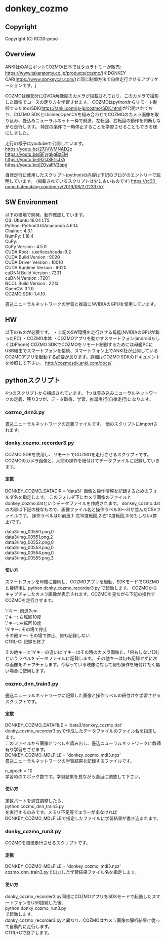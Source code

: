 # donkey_cozmo
## Copyright
Copyright (C) RC30-popo

## Overview
ANKI社のAIロボットCOZMO(日本ではタカラトミーが販売: https://www.takaratomy.co.jp/products/cozmo/)をDONKEY CAR(https://www.donkeycar.com/)と同じ制御方法で自律走行させるアプリケーションです。j

COZMOは顔部分にQVGA解像度のカメラが搭載されており、このカメラで撮影した画像でコースの走り方を学習させます。
COZMOはpythonからリモート制御するためのSDK(https://anki.com/ja-jp/cozmo/SDK.html)が公開されており、COZMO SDKとchainer,OpenCVを組み合わせてCOZMOのカメラ画像を取り込み、畳込みニューラルネットー枠で前進、左転回、右転回の動作を判断しながら走行します。
特定の条件で一時停止することを学習させることもできる様にしました。

走行の様子はyoutubeで公開しています。  
https://youtu.be/27JVWMNAD2o  
https://youtu.be/BFyrgkgBzEM  
https://youtu.be/RztJSE1sJ7A  
https://youtu.be/jZOyaPV2opg  

自律走行に使用したスクリプト(python)の内容は下記のブログのエントリーで説明しています。
(掲載されているスクリプトは少し古いものです)
https://rc30-popo.hatenablog.com/entry/2019/06/27/233757  

## SW Environment
以下の環境で開発、動作確認しています。  
OS: Ubuntu 16.04 LTS  
Python: Python3.6/Anaconda 4.6.14  
Chainer: 4.3.1  
NumPy: 1.16.4  
CuPy:  
  CuPy Version          : 4.5.0  
  CUDA Root             : /usr/local/cuda-9.2  
  CUDA Build Version    : 9020  
  CUDA Driver Version   : 10010  
  CUDA Runtime Version  : 9020  
  cuDNN Build Version   : 7201  
  cuDNN Version         : 7201  
  NCCL Build Version    : 2213  
OpenCV: 3.1.0  
COZMO SDK: 1.4.10  

畳込ニューラルネットワークの学習と推論にNVIDIAのGPUを使用しています。

## HW
以下のものが必要です。
・上記のSW環境を走行させる母艦(NVIDIAのGPUが載ったPC)
・COZMO本体
・COZMOアプリを動かすスマートフォン(androidもしくはiPhone)
COZMO SDKでCOZMOをリモート制御するためには母艦PCにUSB経由でスマートフォンを接続、スマートフォン上でANKI社が公開しているCOZMOアプリを起動する必要があります。詳細はCOZMO SDKのドキュメントを参照して下さい。
http://cozmosdk.anki.com/docs/


## pythonスクリプト
4つのスクリプトから構成されています。
1つは畳み込みニューラルネットワークの定義、残り3つが、データ取得、学習、推論実行(自律走行)になります。

### cozmo_dnn3.py
畳込ニューラルネットワークの定義ファイルです。
他のスクリプトにimportされます。

### donky_cozmo_recorder3.py
COZMO SDKを使用し、リモートでCOZMOを走行させるスクリプトです。
COZMOのカメラ画像と、人間の操作を紐付けてデータファイルに記録していきます。

#### 定数
DONKEY_COZMO_DATADIR = 'data3/'
画像と操作情報を記録するためのフォルダ名を指定します。
このフォルダ下にカメラ画像のファイルとdonkey_cozmo.datというデータファイルを作成されます。
donkey_cozmo.datの内容は下記の様なもので、画像ファイル名と操作ラベル(0〜3)が並んだCSVファイルです。
操作ラベルは0:前進,1: 左10度転回,2:右10度転回,3:何もしない(停止)です。

data3/img_00550.png,0  
data3/img_00551.png,2  
data3/img_00552.png,0  
data3/img_00553.png,0  
data3/img_00554.png,0  
data3/img_00555.png,3  

#### 使い方
スマートフォンを母艦に接続し、COZMOアプリを起動、SDKモードでCOZMOと接続後に
python donky_cozmo_recorder3.py
で起動します。
COZMOからキャプチャしたカメラ画像が表示されます。COZMOを見ながら下記の操作でCOZMOを走行させます。

'l'キー: 前進2cm  
','キー: 右転回10度  
'.'キー: 左転回10度  
'h'キー: その場で停止  
その他キー: その場で停止、何も記録しない  
CTRL-C: 記録を終了  

その他キーと'h'キーの違いは'h'キーはその時のカメラ画像と、「何もしない(3)」というラベルをデータファイルに記録します。
その他キーは何も記録せずに次の画像をキャプチャします。今写っている映像に対して何も操作を紐付けたく無い場合に使用します。

### cozmo_dnn_train3.py
畳込ニューラルネットワークに記録した画像と操作ラベルの紐付けを学習させるスクリプトです。

#### 定数
DONKEY_COZMO_DATAFILE = 'data3/donkey_cozmo.dat'  
donky_cozmo_recorder3.pyで作成したデータファイルのファイル名を指定します。  
このファイルから画像とラベルを読み出し、畳込ニューラルネットワークに教師有り学習をさせます。  
DONKEY_COZMO_MDLFILE = 'donkey_cozmo_mdl3.npz'  
畳込ニューラルネットワークの学習結果を記録するファイルです。  

n_epoch = 10  
学習時のエポック数です。学習結果を見ながら適当に調整して下さい。

#### 使い方
定数パートを適宜調整したら、  
python cozmo_dnn_train3.py  
を実行するのみです。メモリ不足等でエラーが出なければDONKEY_COZMO_MDLFILEで指定したファイルに学習結果が書き込まれます。

### donky_cozmo_run3.py
COZMOを自律走行させるスクリプトです。

#### 定数
DONKEY_COZMO_MDLFILE = 'donkey_cozmo_mdl3.npz'  
cozmo_dnn_train3.pyで出力した学習結果ファイル名を指定します。

#### 使い方
donky_cozmo_recorder3.py同様にCOZMOアプリをSDKモードで起動したスマートフォンをUSB接続した後、  
python donky_cozmo_run3.py  
で起動します。    
donky_cozmo_recorder3.pyと異なり、COZMOはカメラ画像の解析結果に従って自動的に走行します。  
CTRL+Cで終了します。





